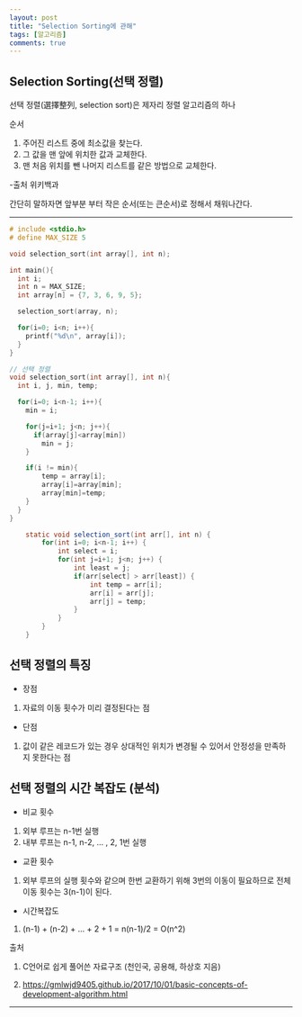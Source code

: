 ```yaml
---
layout: post
title: "Selection Sorting에 관해"
tags: [알고리즘]
comments: true
---
```

## Selection Sorting(선택 정렬)
선택 정렬(選擇整列, selection sort)은 제자리 정렬 알고리즘의 하나

순서
<ol><li>주어진 리스트 중에 최소값을 찾는다.</li>
<li>그 값을 맨 앞에 위치한 값과 교체한다.</li>
<li>맨 처음 위치를 뺀 나머지 리스트를 같은 방법으로 교체한다.</li></ol>

-출처 위키백과

간단히 말하자면 앞부분 부터 작은 순서(또는 큰순서)로 정해서 채워나간다.

---

```c
# include <stdio.h>
# define MAX_SIZE 5

void selection_sort(int array[], int n);

int main(){
  int i;
  int n = MAX_SIZE;
  int array[n] = {7, 3, 6, 9, 5};

  selection_sort(array, n);

  for(i=0; i<n; i++){
    printf("%d\n", array[i]);
  }
}

// 선택 정렬
void selection_sort(int array[], int n){
  int i, j, min, temp;

  for(i=0; i<n-1; i++){
    min = i;

    for(j=i+1; j<n; j++){
      if(array[j]<array[min])
        min = j;
    }

    if(i != min){
    	temp = array[i];
    	array[i]=array[min];
		array[min]=temp;
    }
  }
}
```
```java
	static void selection_sort(int arr[], int n) {
		for(int i=0; i<n-1; i++) {
			int select = i;
			for(int j=i+1; j<n; j++) {
				int least = j;
				if(arr[select] > arr[least]) {
					int temp = arr[i];
					arr[i] = arr[j];
					arr[j] = temp;
				}
			}
		}
	}
```
## 선택 정렬의 특징
- 장점
 1. 자료의 이동 횟수가 미리 결정된다는 점
- 단점
 1. 값이 같은 레코드가 있는 경우 상대적인 위치가 변경될 수 있어서 안정성을 만족하지 못한다는 점

## 선택 정렬의 시간 복잡도 (분석)
- 비교 횟수
 1. 외부 루프는 n-1번 실행
 2. 내부 루프는 n-1, n-2, ... , 2, 1번 실행
- 교환 횟수
 1. 외부 루프의 실행 횟수와 같으며 한번 교환하기 위해 3번의 이동이 필요하므로 전체 이동 횟수는 3(n-1)이 된다.
- 시간복잡도
 1. (n-1) + (n-2) + ... + 2 + 1 = n(n-1)/2 = O(n^2)
 
 출처
 
1. C언어로 쉽게 풀어쓴 자료구조 (천인국, 공용해, 하상호 지음)

2. https://gmlwjd9405.github.io/2017/10/01/basic-concepts-of-development-algorithm.html
---
